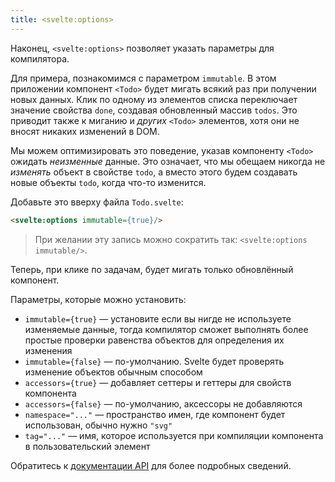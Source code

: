 ```yaml
---
title: <svelte:options>
---
```


Наконец, `<svelte:options>` позволяет указать параметры для компилятора.

Для примера, познакомимся с параметром `immutable`. В этом приложении компонент `<Todo>` будет мигать всякий раз при получении новых данных. Клик по одному из элементов списка переключает значение свойства `done`, создавая обновленный массив `todos`. Это приводит также к миганию и *других* `<Todo>` элементов, хотя они не вносят никаких изменений в DOM.

Мы можем оптимизировать это поведение, указав компоненту `<Todo>` ожидать *неизменные* данные. Это означает, что мы обещаем никогда не *изменять* объект в свойстве `todo`, а вместо этого будем создавать новые объекты `todo`, когда что-то изменится.

Добавьте это вверху файла `Todo.svelte`:

```html
<svelte:options immutable={true}/>
```

> При желании эту запись можно сократить так: `<svelte:options immutable/>`.

Теперь, при клике по задачам, будет мигать только обновлённый компонент.

Параметры, которые можно установить:

* `immutable={true}` — установите если вы нигде не используете изменяемые данные, тогда компилятор сможет выполнять более простые проверки равенства объектов для определения их изменения
* `immutable={false}` — по-умолчанию. Svelte будет проверять изменение объектов обычным способом
* `accessors={true}` — добавляет сеттеры и геттеры для свойств компонента
* `accessors={false}` — по-умолчанию, аксессоры не добавляются
* `namespace="..."` — пространство имен, где компонент будет использован, обычно нужно `"svg"`
* `tag="..."` — имя, которое используется при компиляции компонента в пользовательский элемент

Обратитесь к [документации API](docs) для более подробных сведений.